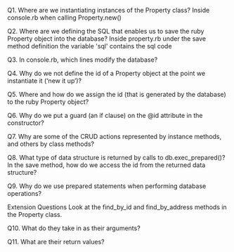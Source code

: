 Q1. Where are we instantiating instances of the Property class?
Inside console.rb when calling Property.new()

Q2. Where are we defining the SQL that enables us to save the ruby Property object into the database?
Inside property.rb under the save method definition
the variable 'sql' contains the sql code

Q3. In console.rb, which lines modify the database?


Q4. Why do we not define the id of a Property object at the point we instantiate it (‘new it up’)?

Q5. Where and how do we assign the id (that is generated by the database) to the ruby Property object?

Q6. Why do we put a guard (an if clause) on the @id attribute in the constructor?

Q7. Why are some of the CRUD actions represented by instance methods, and others by class methods?

Q8. What type of data structure is returned by calls to db.exec_prepared()? In the save method, how do we access the id from the returned data structure?

Q9. Why do we use prepared statements when performing database operations?

Extension Questions
Look at the find_by_id and find_by_address methods in the Property class.

Q10. What do they take in as their arguments?

Q11. What are their return values?
